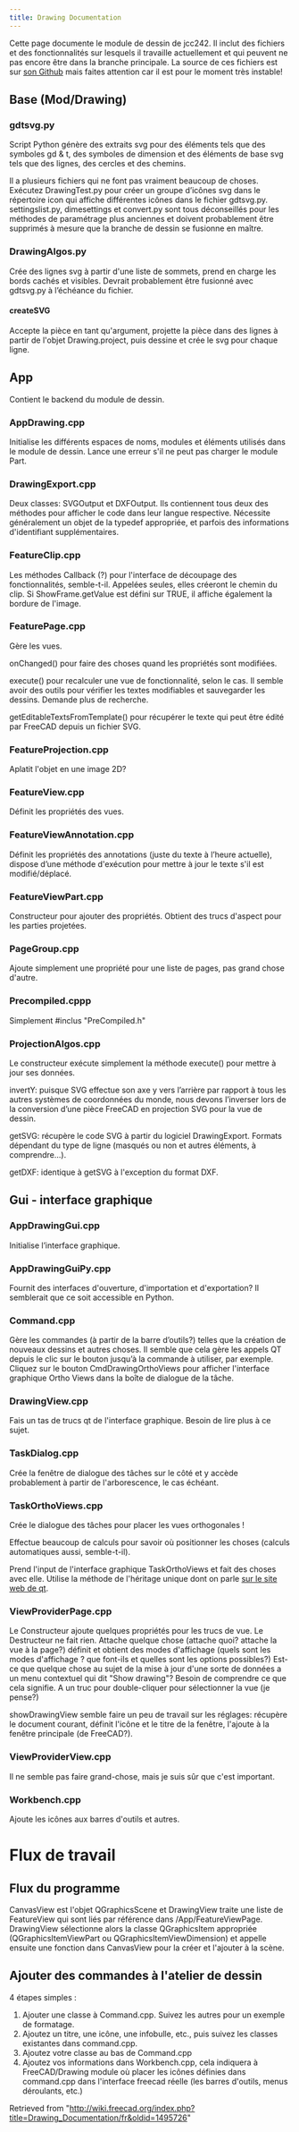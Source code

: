 ```yaml
---
title: Drawing Documentation
---
```

Cette page documente le module de dessin de jcc242. Il inclut des fichiers et des fonctionnalités sur lesquels il travaille actuellement et qui peuvent ne pas encore être dans la branche principale. La source de ces fichiers est sur [son Github](https://github.com/jcc242/FreeCAD) mais faites attention car il est pour le moment très instable!

## Base (Mod/Drawing)

### gdtsvg.py

Script Python génère des extraits svg pour des éléments tels que des symboles gd & t, des symboles de dimension et des éléments de base svg tels que des lignes, des cercles et des chemins.

Il a plusieurs fichiers qui ne font pas vraiment beaucoup de choses. Exécutez DrawingTest.py pour créer un groupe d’icônes svg dans le répertoire icon qui affiche différentes icônes dans le fichier gdtsvg.py. settingslist.py, dimesettings et convert.py sont tous déconseillés pour les méthodes de paramétrage plus anciennes et doivent probablement être supprimés à mesure que la branche de dessin se fusionne en maître.

### DrawingAlgos.py

Crée des lignes svg à partir d'une liste de sommets, prend en charge les bords cachés et visibles. Devrait probablement être fusionné avec gdtsvg.py à l’échéance du fichier.

#### createSVG

Accepte la pièce en tant qu'argument, projette la pièce dans des lignes à partir de l'objet Drawing.project, puis dessine et crée le svg pour chaque ligne.

## App

Contient le backend du module de dessin.

### AppDrawing.cpp

Initialise les différents espaces de noms, modules et éléments utilisés dans le module de dessin. Lance une erreur s'il ne peut pas charger le module Part.

### DrawingExport.cpp

Deux classes: SVGOutput et DXFOutput. Ils contiennent tous deux des méthodes pour afficher le code dans leur langue respective. Nécessite généralement un objet de la typedef appropriée, et parfois des informations d'identifiant supplémentaires.

### FeatureClip.cpp

Les méthodes Callback (?) pour l'interface de découpage des fonctionnalités, semble-t-il. Appelées seules, elles créeront le chemin du clip. Si ShowFrame.getValue est défini sur TRUE, il affiche également la bordure de l'image.

### FeaturePage.cpp

Gère les vues.

onChanged() pour faire des choses quand les propriétés sont modifiées.

execute() pour recalculer une vue de fonctionnalité, selon le cas. Il semble avoir des outils pour vérifier les textes modifiables et sauvegarder les dessins. Demande plus de recherche.

getEditableTextsFromTemplate() pour récupérer le texte qui peut être édité par FreeCAD depuis un fichier SVG.

### FeatureProjection.cpp

Aplatit l'objet en une image 2D?

### FeatureView.cpp

Définit les propriétés des vues.

### FeatureViewAnnotation.cpp

Définit les propriétés des annotations (juste du texte à l’heure actuelle), dispose d’une méthode d'exécution pour mettre à jour le texte s'il est modifié/déplacé.

### FeatureViewPart.cpp

Constructeur pour ajouter des propriétés. Obtient des trucs d'aspect pour les parties projetées.

### PageGroup.cpp

Ajoute simplement une propriété pour une liste de pages, pas grand chose d'autre.

### Precompiled.cppp

Simplement #inclus "PreCompiled.h"

### ProjectionAlgos.cpp

Le constructeur exécute simplement la méthode execute() pour mettre à jour ses données.

invertY: puisque SVG effectue son axe y vers l’arrière par rapport à tous les autres systèmes de coordonnées du monde, nous devons l’inverser lors de la conversion d’une pièce FreeCAD en projection SVG pour la vue de dessin.

getSVG: récupère le code SVG à partir du logiciel DrawingExport. Formats dépendant du type de ligne (masqués ou non et autres éléments, à comprendre...).

getDXF: identique à getSVG à l'exception du format DXF.

## Gui - interface graphique

### AppDrawingGui.cpp

Initialise l’interface graphique.

### AppDrawingGuiPy.cpp

Fournit des interfaces d'ouverture, d'importation et d'exportation? Il semblerait que ce soit accessible en Python.

### Command.cpp

Gère les commandes (à partir de la barre d’outils?) telles que la création de nouveaux dessins et autres choses. Il semble que cela gère les appels QT depuis le clic sur le bouton jusqu’à la commande à utiliser, par exemple. Cliquez sur le bouton CmdDrawingOrthoViews pour afficher l'interface graphique Ortho Views dans la boîte de dialogue de la tâche.

### DrawingView.cpp

Fais un tas de trucs qt de l'interface graphique. Besoin de lire plus à ce sujet.

### TaskDialog.cpp

Crée la fenêtre de dialogue des tâches sur le côté et y accède probablement à partir de l'arborescence, le cas échéant.

### TaskOrthoViews.cpp

Crée le dialogue des tâches pour placer les vues orthogonales !

Effectue beaucoup de calculs pour savoir où positionner les choses (calculs automatiques aussi, semble-t-il).

Prend l'input de l'interface graphique TaskOrthoViews et fait des choses avec elle. Utilise la méthode de l'héritage unique dont on parle [sur le site web de qt](http://doc.qt.digia.com/qt/designer-using-a-ui-file.html).

### ViewProviderPage.cpp

Le Constructeur ajoute quelques propriétés pour les trucs de vue.
Le Destructeur ne fait rien.
Attache quelque chose (attache quoi? attache la vue à la page?) définit et obtient des modes d'affichage (quels sont les modes d'affichage ? que font-ils et quelles sont les options possibles?)
Est-ce que quelque chose au sujet de la mise à jour d'une sorte de données a un menu contextuel qui dit "Show drawing"? Besoin de comprendre ce que cela signifie.
A un truc pour double-cliquer pour sélectionner la vue (je pense?)

showDrawingView semble faire un peu de travail sur les réglages: récupère le document courant, définit l'icône et le titre de la fenêtre, l'ajoute à la fenêtre principale (de FreeCAD?).

### ViewProviderView.cpp

Il ne semble pas faire grand-chose, mais je suis sûr que c'est important.

### Workbench.cpp

Ajoute les icônes aux barres d'outils et autres.

# Flux de travail

## Flux du programme

CanvasView est l'objet QGraphicsScene et DrawingView traite une liste de FeatureView qui sont liés par référence dans /App/FeatureViewPage. DrawingView sélectionne alors la classe QGraphicsItem appropriée (QGraphicsItemViewPart ou QGraphicsItemViewDimension) et appelle ensuite une fonction dans CanvasView pour la créer et l'ajouter à la scène.

## Ajouter des commandes à l'atelier de dessin

4 étapes simples :

1. Ajouter une classe à Command.cpp. Suivez les autres pour un exemple de formatage.
2. Ajoutez un titre, une icône, une infobulle, etc., puis suivez les classes existantes dans command.cpp.
3. Ajoutez votre classe au bas de Command.cpp
4. Ajoutez vos informations dans Workbench.cpp, cela indiquera à FreeCAD/Drawing module où placer les icônes définies dans command.cpp dans l'interface freecad réelle (les barres d'outils, menus déroulants, etc.)

Retrieved from "<http://wiki.freecad.org/index.php?title=Drawing_Documentation/fr&oldid=1495726>"